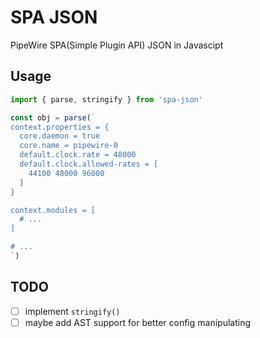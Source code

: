 # SPA JSON

PipeWire SPA(Simple Plugin API) JSON in Javascipt

## Usage

```js
import { parse, stringify } from 'spa-json'

const obj = parse(`
context.properties = {
  core.daemon = true
  core.name = pipewire-0
  default.clock.rate = 48000
  default.clock.allowed-rates = [
    44100 48000 96000
  ]
}

context.modules = [
  # ...
]

# ...
`)
```

## TODO

- [ ] implement `stringify()`
- [ ] maybe add AST support for better config manipulating
